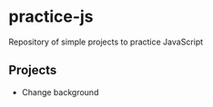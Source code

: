 # practice-js
Repository of simple projects to practice JavaScript

## Projects
- Change background
